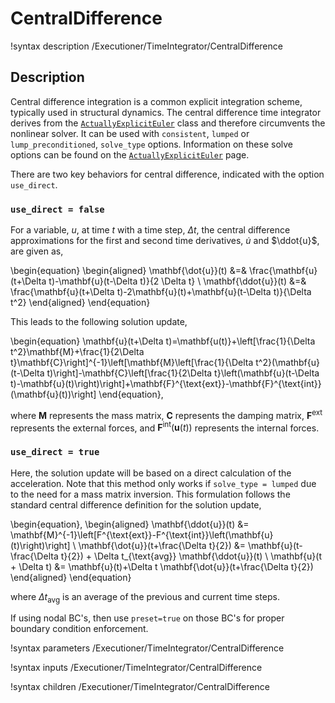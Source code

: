 # CentralDifference

!syntax description /Executioner/TimeIntegrator/CentralDifference

## Description

Central difference integration is a common explicit integration scheme, typically used in structural dynamics.
The central difference time integrator derives from the [`ActuallyExplicitEuler`](ActuallyExplicitEuler.md) class and therefore circumvents the nonlinear solver. It can be used with `consistent`, `lumped` or `lump_preconditioned`, `solve_type` options. Information on these solve options can be found on the [`ActuallyExplicitEuler`](ActuallyExplicitEuler.md) page.

There are two key behaviors for central difference, indicated with the option `use_direct`.

### `use_direct = false`

For a variable, $u$, at time $t$ with a time step, $\Delta t$, the central difference approximations for the first and second time derivatives, $\dot{u}$ and $\ddot{u}$, are given as,

\begin{equation}
    \begin{aligned}
        \mathbf{\dot{u}}(t) &=& \frac{\mathbf{u}(t+\Delta t)-\mathbf{u}(t-\Delta t)}{2 \Delta t} \\
        \mathbf{\ddot{u}}(t) &=& \frac{\mathbf{u}(t+\Delta t)-2\mathbf{u}(t)+\mathbf{u}(t-\Delta t)}{\Delta t^2}
    \end{aligned}
\end{equation}

This leads to the following solution update,

\begin{equation}
    \mathbf{u}(t+\Delta t)=\mathbf{u(t)}+\left[\frac{1}{\Delta t^2}\mathbf{M}+\frac{1}{2\Delta t}\mathbf{C}\right]^{-1}\left[\mathbf{M}\left[\frac{1}{\Delta t^2}(\mathbf{u}(t-\Delta t)\right]-\mathbf{C}\left[\frac{1}{2\Delta t}\left(\mathbf{u}(t-\Delta t)-\mathbf{u}(t)\right)\right]+\mathbf{F}^{\text{ext}}-\mathbf{F}^{\text{int}}(\mathbf{u}(t))\right]
\end{equation},

where $\mathbf{M}$ represents the mass matrix, $\mathbf{C}$ represents the damping matrix, $\mathbf{F}^{\text{ext}}$ represents the external forces, and $\mathbf{F}^{\text{int}}(\mathbf{u}(t))$ represents the internal forces.

### `use_direct = true`

Here, the solution update will be based on a direct calculation of the acceleration. Note that this method only works if `solve_type = lumped` due to the need for a mass matrix inversion. This formulation follows the standard central difference definition for the solution update,

\begin{equation},
    \begin{aligned}
        \mathbf{\ddot{u}}(t) &= \mathbf{M}^{-1}\left[F^{\text{ext}}-F^{\text{int}}\left(\mathbf{u}(t)\right)\right] \\
        \mathbf{\dot{u}}(t+\frac{\Delta t}{2}) &= \mathbf{u}(t-\frac{\Delta t}{2}) + \Delta t_{\text{avg}} \mathbf{\ddot{u}}(t) \\
        \mathbf{u}(t + \Delta t) &= \mathbf{u}(t)+\Delta t \mathbf{\dot{u}}(t+\frac{\Delta t}{2})
    \end{aligned}
\end{equation}

where $\Delta t_\text{avg}$ is an average of the previous and current time steps.

If using nodal BC's, then use `preset=true` on those BC's for proper boundary condition enforcement.

!syntax parameters /Executioner/TimeIntegrator/CentralDifference

!syntax inputs /Executioner/TimeIntegrator/CentralDifference

!syntax children /Executioner/TimeIntegrator/CentralDifference
